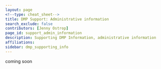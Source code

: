 ```yaml
---
layout: page
<!--type: cheat_sheet-->
title: DMP Support: Administrative information
search_exclude: false
contributors: [Jenny Ostrop]
page_id: support_admin_information
description: Supporting DMP Information, administrative information
affiliations:
sidebar: dmp_supporting_info
---
```


coming soon